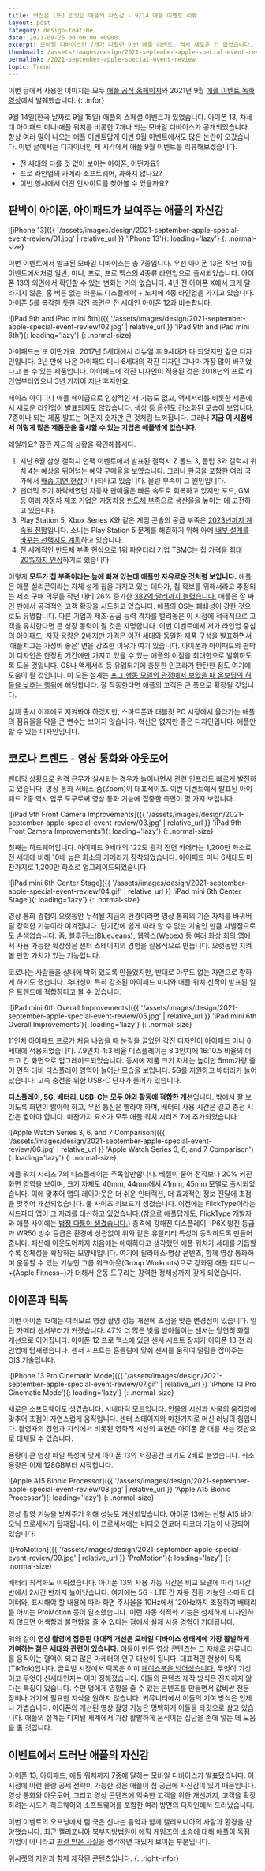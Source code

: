 ```yaml
---
title: 혁신은 (또) 없었던 애플의 자신감 - 9/14 애플 이벤트 리뷰
layout: post
category: design-teatime
date: 2021-09-26 00:00:00 +0900
excerpt: 모바일 디바이스만 7개가 나왔던 이번 애플 이벤트. 역시 새로운 건 없었습니다. 그러나 애플의 고객은 큰 폭으로 확장될 것입니다. 왜일까요?
thumbnail: /assets/images/design/2021-september-apple-special-event-review/00.jpg
permalink: /2021-september-apple-special-event-review
topic: Trend
---
```


이번 글에서 사용한 이미지는 모두 <a title='Apple' href='https://apple.com' target='_blank' rel='noopener'>애플 공식 홈페이지</a>와 2021년 9월 <a title='Apple 이벤트 - 2021년 9월' href='https://www.apple.com/kr/apple-events/september-2021/' target='_blank' rel='noopener'>애플 이벤트 녹화 영상</a>에서 발췌했습니다.
{: .infor}

9월 14일(한국 날짜로 9월 15일) 애플의 스페셜 이벤트가 있었습니다. 아이폰 13, 차세대 아이패드 미니·애플 워치를 비롯한 7개나 되는 모바일 디바이스가 공개되었습니다. 항상 여러 말이 나오는 애플 이벤트답게 이번 9월 이벤트에서도 많은 논란이 오갔습니다. 이번 글에서는 디자이너인 제 시각에서 애플 9월 이벤트를 리뷰해보겠습니다.

- 전 세대와 다를 것 없어 보이는 아이폰, 어떤가요?
- 프로 라인업의 카메라 소프트웨어, 과하지 않나요?
- 이번 행사에서 어떤 인사이트를 찾아볼 수 있을까요?

## 판박이 아이폰, 아이패드가 보여주는 애플의 자신감

![iPhone 13]({{ '/assets/images/design/2021-september-apple-special-event-review/01.jpg' | relative_url }} 'iPhone 13'){: loading='lazy'}
{: .normal-size}

이번 이벤트에서 발표된 모바일 디바이스는 총 7종입니다. 우선 아이폰 13은 작년 10월 이벤트에서처럼 일반, 미니, 프로, 프로 맥스의 4종류 라인업으로 출시되었습니다. 아이폰 13의 외면에서 확인할 수 있는 변화는 거의 없습니다. 4년 전 아이폰 X에서 크게 달라지지 않은, 홈 버튼 없는 라운드 디스플레이 + 노치에 4종 라인업을 가지고 있습니다. 아이폰 5를 복각한 듯한 각진 측면은 전 세대인 아이폰 12과 비슷합니다.

![iPad 9th and iPad mini 6th]({{ '/assets/images/design/2021-september-apple-special-event-review/02.jpg' | relative_url }} 'iPad 9th and iPad mini 6th'){: loading='lazy'}
{: .normal-size}

아이패드는 또 어떤가요. 2017년 5세대에서 리뉴얼 후 9세대가 다 되었지만 같은 디자인입니다. 2년 만에 나온 아이패드 미니 6세대의 각진 디자인 그나마 가장 많이 바뀌었다고 볼 수 있는 제품입니다. 아이패드에 각진 디자인이 적용된 것은 2018년의 프로 라인업부터였으니 3년 가까이 지난 후지만요.

페이스 아이디나 애플 페이급으로 인상적인 새 기능도 없고, 액세서리를 비롯한 제품에서 새로운 라인업이 발표되지도 않았습니다. 색상 등 옵션도 간소화된 모습이 보입니다. 7종이나 되는 제품 발표는 어쩐지 숫자만 큰 것처럼 느껴집니다. 그러나 **지금 이 시점에서 이렇게 많은 제품군을 출시할 수 있는 기업은 애플밖에 없습니다.**

왜일까요? 잠깐 지금의 상황을 확인해봅시다.

1. 지난 8월 삼성 갤럭시 언팩 이벤트에서 발표된 갤럭시 Z 폴드 3, 플립 3와 갤럭시 워치 4는 예상을 뛰어넘는 예약 구매율을 보였습니다. 그러나 한국을 포함한 여러 국가에서 <a title='Furqan Shahid(Wccftech), 2021 - Galaxy Z Fold 3 and Z Flip 3 Sales Are Causing Shipment Problems for Samsung' href='https://wccftech.com/galaxy-z-fold-3-and-z-flip-3-sales-are-causing-shipment-problems-for-samsung/?refer=mag_epmat' target='_blank' rel='noopener'>배송 지연 현상</a>이 나타나고 있습니다. 물량 부족이 그 원인입니다.
2. 팬더믹 초기 하락세였던 자동차 판매율은 빠른 속도로 회복하고 있지만 포드, GM 등 여러 자동차 제조 기업은 자동차용 <a title='Mark Ludwikowski and William Sjoberg, 2021 - Semiconductor shortage and the U.S. auto industry' href='https://www.reuters.com/legal/legalindustry/semiconductor-shortage-us-auto-industry-2021-06-22/?refer=mag_epmat' target='_blank' rel='noopener'>반도체 부족</a>으로 생산율을 높이는 데 고전하고 있습니다.
3. Play Station 5, Xbox Series X와 같은 게임 콘솔의 공급 부족은 <a title='Dalton Cooper, 2021 - PS5, Xbox Series X Supply Shortages Could Last Until 2023' href='https://gamerant.com/ps5-xbox-series-x-chip-shortage/?refer=mag_epmat' target='_blank' rel='noopener'>2023년까지 계속될 전망</a>입니다. 소니는 Play Station 5 문제를 해결하기 위해 아예 <a title='Michael Beckwith, 2021 - PS5 Reportedly Getting Hardware Redesign Next Year Due to Supply Shortages' href='https://gamerant.com/ps5-reported-hardware-redesign-2022-supply-shortages/?refer=mag_epmat' target='_blank' rel='noopener'>내부 설계를 바꾸는 선택지도 계획</a>하고 있습니다.
4. 전 세계적인 반도체 부족 현상으로 1위 파운더리 기업 TSMC는 칩 가격을 <a title='Yu Nakamura(Nikkei), 2021 - TSMC hikes chip prices up to 20% amid supply shortage' href='https://asia.nikkei.com/Business/Tech/Semiconductors/TSMC-hikes-chip-prices-up-to-20-amid-supply-shortage?refer=mag_epmat' target='_blank' rel='noopener'>최대 20%까지 인상</a>하기로 했습니다.

이렇게 **모두가 칩 부족이라는 늪에 빠져 있는데 애플만 자유로운 것처럼 보입니다.** 애플은 애플 실리콘이라는 자체 설계 칩을 가지고 있는 데다가, 칩 확보를 위해서라고 추정되는 제조 구매 의무를 작년 대비 26% 증가한 <a title='Josh Centers, 2021 - Apple Is Now an Antifragile Company' href='https://tidbits.com/2021/07/30/apple-is-now-an-antifragile-company/?refer=mag_epmat' target='_blank' rel='noopener'>382억 달러까지 늘렸습니다.</a> 애플은 잘 짜인 판에서 공격적인 고객 확장을 시도하고 있습니다. 애플의 OS는 폐쇄성이 강한 것으로도 유명합니다. 다른 기업과 제조·공급 능력 격차를 벌려놓은 이 시점에 적극적으로 고객을 유치한다면 큰 성장 동력이 될 것은 자명합니다. 이번 이벤트에서 저가 라인업 중심의 아이패드, 저장 용량은 2배지만 가격은 이전 세대와 동일한 제품 구성을 발표하면서 ‘애플치고는 가성비 좋은’ 면을 강조한 이유가 여기 있습니다. 아이폰과 아이패드의 판박이 디자인은 한정된 기간에만 가지고 있을 수 있는 애플의 이점을 최대한으로 발휘하도록 도울 것입니다. OS나 액세서리 등 유입되기에 충분한 인프라가 탄탄한 점도 여기에 도움이 될 것입니다. 이 모든 설계는 <a title='매거진 입맛 - 고객 10명 중 6명은 한번 쓰고 버린다. 줄줄 새는 제품 온보딩 고치기' href='/product-led-growth-onboarding' target='_blank' rel='noopener'>포그 행동 모델의 관점에서 보았을 때 온보딩의 허들을 낮추는 행위</a>에 해당합니다. 잘 작동한다면 애플의 고객은 큰 폭으로 확장될 것입니다.

실제 출시 이후에도 지켜봐야 하겠지만, 스마트폰과 태블릿 PC 시장에서 올라가는 애플의 점유율을 막을 큰 변수는 보이지 않습니다. 혁신은 없지만 좋은 디자인입니다. 애플만 할 수 있는 디자인입니다.

## 코로나 트렌드 - 영상 통화와 아웃도어

팬더믹 상황으로 원격 근무가 실시되는 경우가 늘어나면서 관련 인프라도 빠르게 발전하고 있습니다. 영상 통화 서비스 줌(Zoom)이 대표적이죠. 이번 이벤트에서 발표된 아이패드 2종 역시 업무 도구로써 영상 통화 기능에 집중한 측면이 몇 가지 보입니다.

![iPad 9th Front Camera Improvements]({{ '/assets/images/design/2021-september-apple-special-event-review/03.jpg' | relative_url }} 'iPad 9th Front Camera Improvements'){: loading='lazy'}
{: .normal-size}

첫째는 하드웨어입니다. 아이패드 9세대의 122도 광각 전면 카메라는 1,200만 화소로 전 세대에 비해 10배 높은 화소의 카메라가 장착되었습니다. 아이패드 미니 6세대도 마찬가지로 1,200만 화소로 업그레이드되었습니다.

![iPad mini 6th Center Stage]({{ '/assets/images/design/2021-september-apple-special-event-review/04.gif' | relative_url }} 'iPad mini 6th Center Stage'){: loading='lazy'}
{: .normal-size}

영상 통화 경험이 오랫동안 누적될 지금의 환경이라면 영상 통화의 기준 자체를 바꿔버릴 강력한 기능이라 여겨집니다. 단기간에 쉽게 따라 할 수 없는 기술인 만큼 차별점으로도 손색없습니다. 줌, 블루진스(BlueJeans), 웹엑스(Webex) 등 여러 화상 회의 앱에서 사용 가능한 확장성은 센터 스테이지의 경험을 실용적으로 만듭니다. 오랫동안 지켜볼 만한 가치가 있는 기능입니다.

코로나는 사람들을 실내에 박혀 있도록 만들었지만, 반대로 아무도 없는 자연으로 향하게 하기도 했습니다. 휴대성이 특히 강조된 아이패드 미니와 애플 워치 신작이 발표된 일은 트렌드에 적합하다고 볼 수 있습니다.

![iPad mini 6th Overall Improvements]({{ '/assets/images/design/2021-september-apple-special-event-review/05.jpg' | relative_url }} 'iPad mini 6th Overall Improvements'){: loading='lazy'}
{: .normal-size}

11인치 아이패드 프로가 처음 나왔을 때 눈길을 끌었던 각진 디자인이 아이패드 미니 6세대에 적용되었습니다. 7.9인치 4:3 비율 디스플레이는 8.3인치에 16:10.5 비율의 더 크고 긴 화면으로 업그레이드되었습니다. 동시에 제품 크기 자체는 높이만 5mm가량 줄어 면적 대비 디스플레이 영역이 늘어난 모습을 보입니다. 5G를 지원하고 배터리가 늘어났습니다. 고속 충전을 위한 USB-C 단자가 들어가 있습니다.

**디스플레이, 5G, 배터리, USB-C는 모두 야외 활동에 적합한 개선**입니다. 밖에서 잘 보이도록 화면이 밝아야 하고, 무선 통신은 빨라야 하며, 배터리 사용 시간은 길고 충전 시간은 짧아야 합니다. 마찬가지 요소가 모두 애플 워치 시리즈 7에 추가되었습니다.

![Apple Watch Series 3, 6, and 7 Comparison]({{ '/assets/images/design/2021-september-apple-special-event-review/06.jpg' | relative_url }} 'Apple Watch Series 3, 6, and 7 Comparison'){: loading='lazy'}
{: .normal-size}

애플 워치 시리즈 7의 디스플레이는 주목할만합니다. 베젤이 줄어 전작보다 20% 커진 화면 영역을 보이며, 크기 자체도 40mm, 44mm에서 41mm, 45mm 모델로 출시되었습니다. 이에 맞추어 앱의 레이아웃은 더 쉬운 인터랙션, 더 효과적인 정보 전달에 초점을 맞추어 개선되었습니다. 풀 사이즈 키보드가 생겼습니다. 이전에는 FlickType이라는 서드파티 앱이 그 자리를 대신하고 있었습니다.(참으로 애플답게도, FlickType 개발자와 애플 사이에는 <a title='Sean Hollister(The Verge), 2021 - The bitter lawsuit hanging over the Apple Watch’s new swipe keyboard' href='https://www.theverge.com/2021/9/16/22676706/apple-watch-swipe-keyboard-flicktype-lawsuit-kosta-eleftheriou?refer=mag_epmat' target='_blank' rel='noopener'>법정 다툼이 생겼습니다.</a>) 충격에 강해진 디스플레이, IP6X 방진 등급과 WR50 방수 등급은 환경에 상관없이 위와 같은 유틸리티 특성이 동작하도록 만들어 줍니다. 패션에 아웃도어까지 처음에는 애매하다고 생각했던 애플 워치가 세대를 거듭할수록 정체성을 확장하는 모양새입니다. 여기에 필라테스·명상 콘텐츠, 함께 영상 통화하며 운동할 수 있는 기능인 그룹 워크아웃(Group Workouts)으로 강화된 애플 피트니스+(Apple Fitness+)가 더해서 운동 도구라는 강력한 정체성까지 갖게 되었습니다.

## 아이폰과 틱톡

이번 아이폰 13에는 여러모로 영상 촬영 성능 개선에 초점을 맞춘 변경점이 있습니다. 일단 카메라 센서부터가 커졌습니다. 47% 더 많은 빛을 받아들이는 센서는 당연히 화질 개선으로 이어집니다. 아이폰 12 프로 맥스에 있던 센서 시프트 장치가 아이폰 13 전 라인업에 탑재됐습니다. 센서 시프트는 흔들림에 맞춰 센서를 움직여 떨림을 잡아주는 OIS 기술입니다.

![iPhone 13 Pro Cinematic Mode]({{ '/assets/images/design/2021-september-apple-special-event-review/07.gif' | relative_url }} 'iPhone 13 Pro Cinematic Mode'){: loading='lazy'}
{: .normal-size}

새로운 소프트웨어도 생겼습니다. 시네마틱 모드입니다. 인물의 시선과 사물의 움직임에 맞추어 초점이 자연스럽게 움직입니다. 센터 스테이지와 마찬가지로 머신 러닝의 힘입니다. 촬영자의 경험과 지식에서 비롯된 영화적 시선의 표현은 아이폰 한 대를 사는 것만으로 대체될 수 있습니다.

용량이 큰 영상 파일 특성에 맞게 아이폰 13의 저장공간 크기도 2배로 늘었습니다. 최소 용량은 이제 128GB부터 시작합니다.

![Apple A15 Bionic Processor]({{ '/assets/images/design/2021-september-apple-special-event-review/08.jpg' | relative_url }} 'Apple A15 Bionic Processor'){: loading='lazy'}
{: .normal-size}

영상 촬영 기능을 받쳐주기 위해 성능도 개선되었습니다. 아이폰 13에는 신형 A15 바이오닉 프로세서가 탑재됩니다. 이 프로세서에는 비디오 인코더·디코더 기능이 내장되어 있습니다.

![ProMotion]({{ '/assets/images/design/2021-september-apple-special-event-review/09.jpg' | relative_url }} 'ProMotion'){: loading='lazy'}
{: .normal-size}

배터리 최적화도 이뤄졌습니다. 아이폰 13의 사용 가능 시간은 비교 모델에 따라 1시간 반에서 2시간 반까지 늘어났습니다. 여기에는 5G - LTE 간 자동 전환 기능인 스마트 데이터와, 표시해야 할 내용에 따라 화면 주사율을 10Hz에서 120Hz까지 조정하여 배터리를 아끼는 ProMotion 등이 일조했습니다. 이런 자동 최적화 기능은 섬세하게 디자인하지 않으면 어색함과 불편함을 줄 수 있다는 점에서 실제 사용 경험이 기대됩니다.

위와 같이 **영상 촬영에 집중된 대대적 개선은 모바일 디바이스 생태계에 가장 활발하게 기여하는 젊은 세대와 관련이 있습니다.** 이들이 만든 영상 콘텐츠는 그 자체로 커뮤니티를 움직이는 혈액이 되고 많은 마케터의 연구 대상이 됩니다. 대표적인 현상이 틱톡(TikTok)입니다. 글로벌 시장에서 틱톡은 이미 <a title='Rei Nakafuji, 2021 - TikTok overtakes Facebook as world’s most downloaded app' href='https://asia.nikkei.com/Business/Technology/TikTok-overtakes-Facebook-as-world-s-most-downloaded-app?refer=mag_epmat' target='_blank' rel='noopener'>페이스북을 넘어섰습니다.</a> 무엇이 기성이고 무엇이 신세대인지는 이미 정해졌습니다. 이들의 콘텐츠 제작 방식은 진지하지 않다는 특징이 있습니다. 수만 명에게 영향을 줄 수 있는 콘텐츠를 만들면서 값비싼 전문 장비나 거기에 필요한 지식을 원하지 않습니다. 커뮤니티에서 이들의 기여 방식은 언제나 가볍습니다. 아이폰의 개선된 영상 촬영 기능은 명백하게 이들을 타깃으로 삼고 있습니다. 애플의 설계는 디지털 세계에서 가장 활발하게 움직이는 집단을 손에 넣는 데 도움을 줄 것입니다.

## 이벤트에서 드러난 애플의 자신감

아이폰 13, 아이패드, 애플 워치까지 7종에 달하는 모바일 디바이스가 발표됐습니다. 이 시점에 이런 물량 공세 전략이 가능한 것은 애플이 칩 공급에 자신감이 있기 때문입니다. 영상 통화와 아웃도어, 그리고 영상 콘텐츠에 익숙한 고객을 위한 개선까지, 고객을 확장하려는 시도가 하드웨어와 소프트웨어를 포함한 여러 방면의 디자인에서 드러났습니다.

이번 이벤트의 오프닝에서 팀 쿡은 신나는 음악과 함께 캘리포니아의 사람과 환경을 찬양했습니다. 최근 캘리포니아 북부지방법원이 에픽 게임즈의 소송에 대해 애플이 독점 기업이 아니라고 <a title='Apple must allow other forms of in-app purchase, rules judge in Epic v. Apple' href='https://www.theverge.com/2021/9/10/22662320/epic-apple-ruling-injunction-judge-court-app-store?refer=mag_epmat' target='_blank' rel='noopener'>판결 받은 사실</a>을 생각하면 재밌게 보이는 부분입니다.

위시켓의 지원과 함께 제작된 콘텐츠입니다.
{: .right-infor}